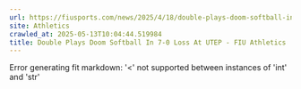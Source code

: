 ```yaml
---
url: https://fiusports.com/news/2025/4/18/double-plays-doom-softball-in-7-0-loss-at-utep.aspx
site: Athletics
crawled_at: 2025-05-13T10:04:44.519984
title: Double Plays Doom Softball In 7-0 Loss At UTEP - FIU Athletics
---
```


Error generating fit markdown: '<' not supported between instances of 'int' and 'str'